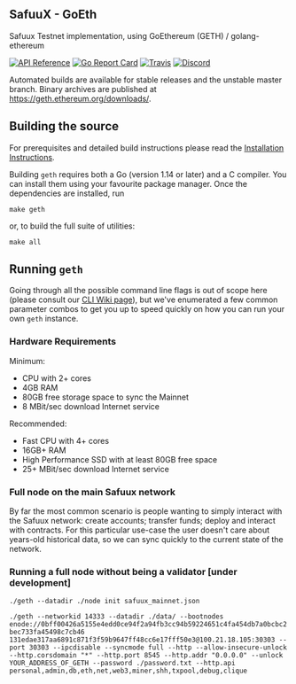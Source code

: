 ## SafuuX - GoEth

Safuux Testnet implementation, using GoEthereum (GETH) / golang-ethereum

[![API Reference](
https://camo.githubusercontent.com/915b7be44ada53c290eb157634330494ebe3e30a/68747470733a2f2f676f646f632e6f72672f6769746875622e636f6d2f676f6c616e672f6764646f3f7374617475732e737667
)](https://pkg.go.dev/github.com/ethereum/go-ethereum?tab=doc)
[![Go Report Card](https://goreportcard.com/badge/github.com/ethereum/go-ethereum)](https://goreportcard.com/report/github.com/ethereum/go-ethereum)
[![Travis](https://travis-ci.com/ethereum/go-ethereum.svg?branch=master)](https://travis-ci.com/ethereum/go-ethereum)
[![Discord](https://img.shields.io/badge/discord-join%20chat-blue.svg)](https://discord.gg/nthXNEv)

Automated builds are available for stable releases and the unstable master branch. Binary
archives are published at https://geth.ethereum.org/downloads/.

## Building the source

For prerequisites and detailed build instructions please read the [Installation Instructions](https://geth.ethereum.org/docs/install-and-build/installing-geth).

Building `geth` requires both a Go (version 1.14 or later) and a C compiler. You can install
them using your favourite package manager. Once the dependencies are installed, run

```shell
make geth
```

or, to build the full suite of utilities:

```shell
make all
```

## Running `geth`

Going through all the possible command line flags is out of scope here (please consult our
[CLI Wiki page](https://geth.ethereum.org/docs/interface/command-line-options)),
but we've enumerated a few common parameter combos to get you up to speed quickly
on how you can run your own `geth` instance.

### Hardware Requirements

Minimum:

* CPU with 2+ cores
* 4GB RAM
* 80GB free storage space to sync the Mainnet
* 8 MBit/sec download Internet service

Recommended:

* Fast CPU with 4+ cores
* 16GB+ RAM
* High Performance SSD with at least 80GB free space
* 25+ MBit/sec download Internet service

### Full node on the main Safuux network

By far the most common scenario is people wanting to simply interact with the Safuux
network: create accounts; transfer funds; deploy and interact with contracts. For this
particular use-case the user doesn't care about years-old historical data, so we can
sync quickly to the current state of the network. 


### Running a full node without being a validator [under development]


`./geth --datadir ./node init safuux_mainnet.json`

`./geth --networkid 14333 --datadir ./data/ --bootnodes enode://0bff00426a5155e4edd0ce94f2a94fb3cc94b59224651c4fa454db7a0bcbc2bec733fa45498c7cb46 131edae317aa6891c871f3f59b9647ff48cc6e17fff50e3@100.21.18.105:30303 --port 30303 --ipcdisable --syncmode full --http --allow-insecure-unlock --http.corsdomain "*" --http.port 8545 --http.addr "0.0.0.0" --unlock YOUR_ADDRESS_OF_GETH --password ./password.txt --http.api personal,admin,db,eth,net,web3,miner,shh,txpool,debug,clique`

